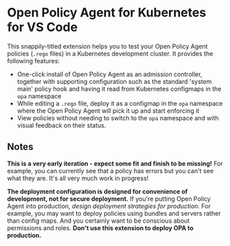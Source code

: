 # Open Policy Agent for Kubernetes for VS Code

This snappily-titled extension helps you to test your Open Policy Agent policies
(`.rego` files) in a Kubernetes development cluster.  It provides the following features:

* One-click install of Open Policy Agent as an admission controller, together
  with supporting configuration such as the standard 'system main' policy hook
  and having it read from Kubernetes configmaps in the `opa` namespace
* While editing a `.rego` file, deploy it as a configmap in the `opa` namespace
  where the Open Policy Agent will pick it up and start enforcing it
* View policies without needing to switch to the `opa` namespace and with visual
  feedback on their status.

## Notes

**This is a very early iteration - expect some fit and finish to be missing!**  For
example, you can currently see that a policy has errors but you can't see what they
are.  It's all very much work in progress!

**The deployment configuration is designed for convenience of development, not for secure deployment.**
If you're putting Open Policy Agent into production, _design deployment strategies for production_.
For example, you may want to deploy policies using bundles and servers rather than config maps.
And you certainly want to be conscious about permissions and roles.  **Don't use this extension
to deploy OPA to production.**
